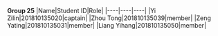 **Group 25**
|Name|Student ID|Role|
|----|----|----|
|Yi Zilin|201810135020|captain|
|Zhou Tong|201810135039|member|
|Zeng Yating|201810135031|member|
|Liang Yihang|201810135050|member|
